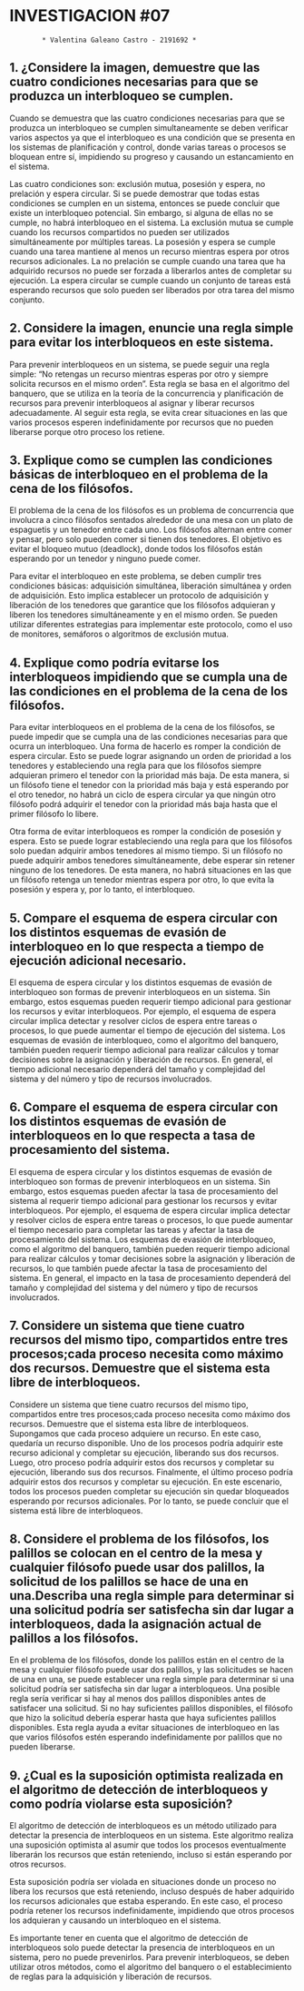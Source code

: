 # **INVESTIGACION #07**

            * Valentina Galeano Castro - 2191692 *

            
## 1. ¿Considere la imagen, demuestre que las cuatro condiciones necesarias para que se produzca un interbloqueo se cumplen.

  Cuando se demuestra que las cuatro condiciones necesarias para que se produzca un interbloqueo se cumplen simultaneamente se deben verificar varios aspectos ya que el interbloqueo es una condición que se presenta en los sistemas de planificación y control, donde varias tareas o procesos se bloquean entre sí, impidiendo su progreso y causando un estancamiento en el sistema.

  Las cuatro condiciones son: exclusión mutua, posesión y espera, no prelación y espera circular. Si se puede demostrar que todas estas condiciones se cumplen en un sistema, entonces se puede concluir que existe un interbloqueo potencial. Sin embargo, si alguna de ellas no se cumple, no habrá interbloqueo en el sistema. La exclusión mutua se cumple cuando los recursos compartidos no pueden ser utilizados simultáneamente por múltiples tareas. La posesión y espera se cumple cuando una tarea mantiene al menos un recurso mientras espera por otros recursos adicionales. La no prelación se cumple cuando una tarea que ha adquirido recursos no puede ser forzada a liberarlos antes de completar su ejecución. La espera circular se cumple cuando un conjunto de tareas está esperando recursos que solo pueden ser liberados por otra tarea del mismo conjunto.

## 2. Considere la imagen, enuncie una regla simple para evitar los interbloqueos en este sistema.

  Para prevenir interbloqueos en un sistema, se puede seguir una regla simple: “No retengas un recurso mientras esperas por otro y siempre solicita recursos en el mismo orden”. Esta regla se basa en el algoritmo del banquero, que se utiliza en la teoría de la concurrencia y planificación de recursos para prevenir interbloqueos al asignar y liberar recursos adecuadamente. Al seguir esta regla, se evita crear situaciones en las que varios procesos esperen indefinidamente por recursos que no pueden liberarse porque otro proceso los retiene.

 ## 3. Explique como se cumplen las condiciones básicas de interbloqueo en el problema de la cena de los filósofos.
 
  El problema de la cena de los filósofos es un problema de concurrencia que involucra a cinco filósofos sentados alrededor de una mesa con un plato de espaguetis y un tenedor entre cada uno. Los filósofos alternan entre comer y pensar, pero solo pueden comer si tienen dos tenedores. El objetivo es evitar el bloqueo mutuo (deadlock), donde todos los filósofos están esperando por un tenedor y ninguno puede comer.

  Para evitar el interbloqueo en este problema, se deben cumplir tres condiciones básicas: adquisición simultánea, liberación simultánea y orden de adquisición. Esto implica establecer un protocolo de adquisición y liberación de los tenedores que garantice que los filósofos adquieran y liberen los tenedores simultáneamente y en el mismo orden. Se pueden utilizar diferentes estrategias para implementar este protocolo, como el uso de monitores, semáforos o algoritmos de exclusión mutua.
 
 ## 4. Explique como podría evitarse los interbloqueos impidiendo que se cumpla una de las condiciones en el problema de la cena de los filósofos.
  
  Para evitar interbloqueos en el problema de la cena de los filósofos, se puede impedir que se cumpla una de las condiciones necesarias para que ocurra un interbloqueo. Una forma de hacerlo es romper la condición de espera circular. Esto se puede lograr asignando un orden de prioridad a los tenedores y estableciendo una regla para que los filósofos siempre adquieran primero el tenedor con la prioridad más baja. De esta manera, si un filósofo tiene el tenedor con la prioridad más baja y está esperando por el otro tenedor, no habrá un ciclo de espera circular ya que ningún otro filósofo podrá adquirir el tenedor con la prioridad más baja hasta que el primer filósofo lo libere.

  Otra forma de evitar interbloqueos es romper la condición de posesión y espera. Esto se puede lograr estableciendo una regla para que los filósofos solo puedan adquirir ambos tenedores al mismo tiempo. Si un filósofo no puede adquirir ambos tenedores simultáneamente, debe esperar sin retener ninguno de los tenedores. De esta manera, no habrá situaciones en las que un filósofo retenga un tenedor mientras espera por otro, lo que evita la posesión y espera y, por lo tanto, el interbloqueo.

 ## 5. Compare el esquema de espera circular con los distintos esquemas de evasión de interbloqueo en lo que respecta a tiempo de ejecución adicional necesario.
 
  El esquema de espera circular y los distintos esquemas de evasión de interbloqueo son formas de prevenir interbloqueos en un sistema. Sin embargo, estos esquemas pueden requerir tiempo adicional para gestionar los recursos y evitar interbloqueos. Por ejemplo, el esquema de espera circular implica detectar y resolver ciclos de espera entre tareas o procesos, lo que puede aumentar el tiempo de ejecución del sistema. Los esquemas de evasión de interbloqueo, como el algoritmo del banquero, también pueden requerir tiempo adicional para realizar cálculos y tomar decisiones sobre la asignación y liberación de recursos. En general, el tiempo adicional necesario dependerá del tamaño y complejidad del sistema y del número y tipo de recursos involucrados.
   
 ## 6. Compare el esquema de espera circular con los distintos esquemas de evasión de interbloqueos en lo que respecta a tasa de procesamiento del sistema.
 
  El esquema de espera circular y los distintos esquemas de evasión de interbloqueo son formas de prevenir interbloqueos en un sistema. Sin embargo, estos esquemas pueden afectar la tasa de procesamiento del sistema al requerir tiempo adicional para gestionar los recursos y evitar interbloqueos. Por ejemplo, el esquema de espera circular implica detectar y resolver ciclos de espera entre tareas o procesos, lo que puede aumentar el tiempo necesario para completar las tareas y afectar la tasa de procesamiento del sistema. Los esquemas de evasión de interbloqueo, como el algoritmo del banquero, también pueden requerir tiempo adicional para realizar cálculos y tomar decisiones sobre la asignación y liberación de recursos, lo que también puede afectar la tasa de procesamiento del sistema. En general, el impacto en la tasa de procesamiento dependerá del tamaño y complejidad del sistema y del número y tipo de recursos involucrados.
 
 ## 7. Considere un sistema que tiene cuatro recursos del mismo tipo, compartidos entre tres procesos;cada proceso necesita como máximo dos recursos. Demuestre que el sistema esta libre de interbloqueos.
 
  Considere un sistema que tiene cuatro recursos del mismo tipo, compartidos entre tres procesos;cada proceso necesita como máximo dos recursos. Demuestre que el sistema esta libre de interbloqueos. Supongamos que cada proceso adquiere un recurso. En este caso, quedaría un recurso disponible. Uno de los procesos podría adquirir este recurso adicional y completar su ejecución, liberando sus dos recursos. Luego, otro proceso podría adquirir estos dos recursos y completar su ejecución, liberando sus dos recursos. Finalmente, el último proceso podría adquirir estos dos recursos y completar su ejecución. En este escenario, todos los procesos pueden completar su ejecución sin quedar bloqueados esperando por recursos adicionales. Por lo tanto, se puede concluir que el sistema está libre de interbloqueos.
 
 ## 8. Considere el problema de los filósofos, los palillos se colocan en el centro de la mesa y cualquier filósofo puede usar dos palillos, la solicitud de los palillos se hace de una en una.Describa una regla simple para determinar si una solicitud podría ser satisfecha sin dar lugar a interbloqueos, dada la asignación actual de palillos a los filósofos.
 
  En el problema de los filósofos, donde los palillos están en el centro de la mesa y cualquier filósofo puede usar dos palillos, y las solicitudes se hacen de una en una, se puede establecer una regla simple para determinar si una solicitud podría ser satisfecha sin dar lugar a interbloqueos. Una posible regla sería verificar si hay al menos dos palillos disponibles antes de satisfacer una solicitud. Si no hay suficientes palillos disponibles, el filósofo que hizo la solicitud debería esperar hasta que haya suficientes palillos disponibles. Esta regla ayuda a evitar situaciones de interbloqueo en las que varios filósofos estén esperando indefinidamente por palillos que no pueden liberarse.
 
 ## 9. ¿Cual es la suposición optimista realizada en el algoritmo de detección de interbloqueos y como podría violarse esta suposición?
 
  El algoritmo de detección de interbloqueos es un método utilizado para detectar la presencia de interbloqueos en un sistema. Este algoritmo realiza una suposición optimista al asumir que todos los procesos eventualmente liberarán los recursos que están reteniendo, incluso si están esperando por otros recursos.

  Esta suposición podría ser violada en situaciones donde un proceso no libera los recursos que está reteniendo, incluso después de haber adquirido los recursos adicionales que estaba esperando. En este caso, el proceso podría retener los recursos indefinidamente, impidiendo que otros procesos los adquieran y causando un interbloqueo en el sistema.

  Es importante tener en cuenta que el algoritmo de detección de interbloqueos solo puede detectar la presencia de interbloqueos en un sistema, pero no puede prevenirlos. Para prevenir interbloqueos, se deben utilizar otros métodos, como el algoritmo del banquero o el establecimiento de reglas para la adquisición y liberación de recursos.
